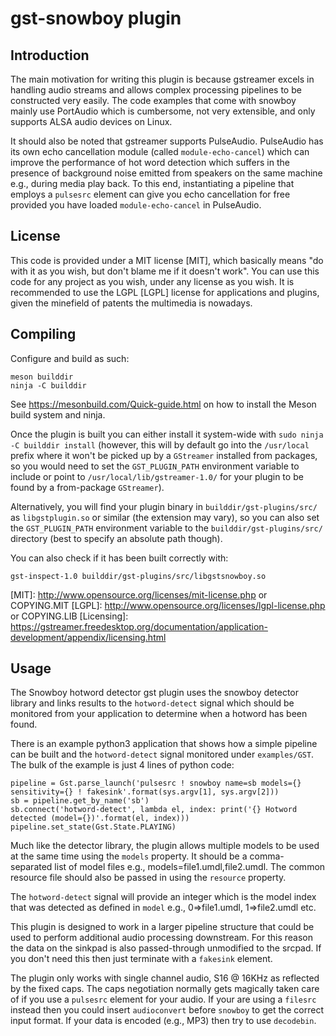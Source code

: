 # gst-snowboy plugin

## Introduction

The main motivation for writing this plugin is because gstreamer excels
in handling audio streams and allows complex processing pipelines to be
constructed very easily.  The code examples that come with snowboy mainly
use PortAudio which is cumbersome, not very extensible, and only supports
ALSA audio devices on Linux.

It should also be noted that gstreamer supports PulseAudio.  PulseAudio
has its own echo cancellation module (called `module-echo-cancel`)
which can improve the performance of hot word detection which suffers in the
presence of background noise emitted from speakers on the same machine e.g.,
during media play back.  To this end, instantiating a pipeline that employs
a `pulsesrc` element can give you echo cancellation for free provided you
have loaded `module-echo-cancel` in PulseAudio.

## License

This code is provided under a MIT license [MIT], which basically means "do
with it as you wish, but don't blame me if it doesn't work". You can use
this code for any project as you wish, under any license as you wish. It
is recommended to use the LGPL [LGPL] license for applications and plugins,
given the minefield of patents the multimedia is nowadays.

## Compiling

Configure and build as such:

    meson builddir
    ninja -C builddir

See <https://mesonbuild.com/Quick-guide.html> on how to install the Meson
build system and ninja.

Once the plugin is built you can either install it system-wide with `sudo ninja
-C builddir install` (however, this will by default go into the `/usr/local`
prefix where it won't be picked up by a `GStreamer` installed from packages, so
you would need to set the `GST_PLUGIN_PATH` environment variable to include or
point to `/usr/local/lib/gstreamer-1.0/` for your plugin to be found by a
from-package `GStreamer`).

Alternatively, you will find your plugin binary in `builddir/gst-plugins/src/`
as `libgstplugin.so` or similar (the extension may vary), so you can also set
the `GST_PLUGIN_PATH` environment variable to the `builddir/gst-plugins/src/`
directory (best to specify an absolute path though).

You can also check if it has been built correctly with:

    gst-inspect-1.0 builddir/gst-plugins/src/libgstsnowboy.so

[MIT]: http://www.opensource.org/licenses/mit-license.php or COPYING.MIT
[LGPL]: http://www.opensource.org/licenses/lgpl-license.php or COPYING.LIB
[Licensing]: https://gstreamer.freedesktop.org/documentation/application-development/appendix/licensing.html

## Usage

The Snowboy hotword detector gst plugin uses the snowboy detector library
and links results to the `hotword-detect` signal which should be monitored
from your application to determine when a hotword has been found.

There is an example python3 application that shows how a simple pipeline can be
built and the `hotword-detect` signal monitored under `examples/GST`.  The
bulk of the example is just 4 lines of python code:

```
pipeline = Gst.parse_launch('pulsesrc ! snowboy name=sb models={} sensitivity={} ! fakesink'.format(sys.argv[1], sys.argv[2]))
sb = pipeline.get_by_name('sb')
sb.connect('hotword-detect', lambda el, index: print('{} Hotword detected (model={})'.format(el, index)))
pipeline.set_state(Gst.State.PLAYING)
```

Much like the detector library, the plugin allows multiple models to be used at
the same time using the `models` property.  It should be a comma-separated list
of model files e.g., models=file1.umdl,file2.umdl.  The common resource file
should also be passed in using the `resource` property.

The `hotword-detect` signal will provide an integer which is the model index
that was detected as defined in `model` e.g., 0=>file1.umdl, 1=>file2.umdl etc.

This plugin is designed to work in a larger pipeline structure that could be
used to perform additional audio processing downstream.  For this reason the data
on the sinkpad is also passed-through unmodified to the srcpad.  If you don't need
this then just terminate with a `fakesink` element.

The plugin only works with single channel audio, S16 @ 16KHz as reflected by
the fixed caps.  The caps negotiation normally gets magically taken care of if you
use a `pulsesrc` element for your audio.  If your are using a `filesrc` instead then
you could insert `audioconvert` before `snowboy` to get the correct input format.  If
your data is encoded (e.g., MP3) then try to use `decodebin`.
